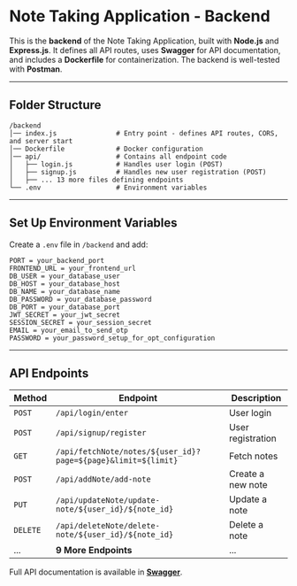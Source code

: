 # Note Taking Application - Backend

This is the **backend** of the Note Taking Application, built with **Node.js** and **Express.js**. It defines all API routes, uses **Swagger** for API documentation, and includes a **Dockerfile** for containerization. The backend is well-tested with **Postman**.

---

## Folder Structure

```
/backend
│── index.js               # Entry point - defines API routes, CORS, and server start
│── Dockerfile             # Docker configuration
│── api/                   # Contains all endpoint code
│   ├── login.js           # Handles user login (POST)
│   ├── signup.js          # Handles new user registration (POST)
│   ├── ... 13 more files defining endpoints
└── .env                   # Environment variables
```

---

## Set Up Environment Variables

Create a `.env` file in `/backend` and add:

```
PORT = your_backend_port
FRONTEND_URL = your_frontend_url
DB_USER = your_database_user
DB_HOST = your_database_host
DB_NAME = your_database_name
DB_PASSWORD = your_database_password
DB_PORT = your_database_port
JWT_SECRET = your_jwt_secret
SESSION_SECRET = your_session_secret
EMAIL = your_email_to_send_otp
PASSWORD = your_password_setup_for_opt_configuration
```

---

## API Endpoints

| Method | Endpoint  | Description |
|--------|----------|-------------|
| `POST` | `/api/login/enter` | User login |
| `POST` | `/api/signup/register` | User registration |
| `GET`  | `/api/fetchNote/notes/${user_id}?page=${page}&limit=${limit}` | Fetch notes |
| `POST` | `/api/addNote/add-note` | Create a new note |
| `PUT`  | `/api/updateNote/update-note/${user_id}/${note_id}` | Update a note |
| `DELETE` | `/api/deleteNote/delete-note/${user_id}/${note_id}` | Delete a note |
| ...    | **9 More Endpoints** | ... |

<!-- Full API documentation is available in [**Swagger**](http://20.197.52.87:4000/api-docs/#/default). -->
Full API documentation is available in [**Swagger**](http://20.197.42.207:4000/api-docs/).
